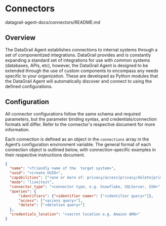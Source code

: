 # Connectors
datagrail-agent-docs/connectors/README.md

## Overview

The DataGrail Agent establishes connections to internal systems through a set of componentized integrations. DataGrail provides and is constantly expanding a standard set of integrations for use with common systems (databases, APIs, etc), however, the DataGrail Agent is designed to be extended through the use of custom components to encompass any needs specific to your organization. These are developed as Python modules that the DataGrail Agent will automatically discover and connect to using the defined configurations.

## Configuration

All connector configurations follow the same schema and required parameters, but the parameter binding syntax, and credentials/connection formats will differ. Refer to the connector's respective document for more information.

Each connection is defined as an object in the `connections` array in the Agent’s configuration environment variable. The general format of each connection object is outlined below, with connection-specific examples in their respective instructions document.
```json
{
  "name": "<friendly name of the  target system>",
  "uuid": "<create UUID>",
  "capabilities": ["<one or more of: privacy/access|privacy/delete|privacy/identifiers>"],
  "mode": "live|test",
  "connector_type": "<connector type, e.g. Snowflake, SQLServer, SSH>",
  "queries": {
      "identifiers": {"<identifier name>": ["<identifier query>"]},
      "access": ["<access query>"],
      "delete": ["<deletion query>"]
  },
  "credentials_location": "<secret location e.g. Amazon ARN>"
}
```